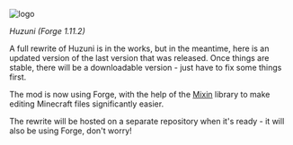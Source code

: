 ![logo](http://i.imgur.com/IAuBMZP.png)

*Huzuni (Forge 1.11.2)*

A full rewrite of Huzuni is in the works, but in the meantime, here is an updated version of the last version that was released.  Once things are stable, there will be a downloadable version - just have to fix some things first.

The mod is now using Forge, with the help of the [Mixin](https://github.com/spongepowered/mixin) library to make editing Minecraft files significantly easier.

The rewrite will be hosted on a separate repository when it's ready - it will also be using Forge, don't worry!
